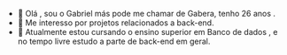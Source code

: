 - 👋 Olá , sou o Gabriel más pode me chamar de Gabera, tenho 26 anos .
- 👀 Me interesso por projetos relacionados a back-end.
- 🌱 Atualmente estou cursando o ensino superior em Banco de dados , e no tempo livre estudo a parte de back-end em geral.

